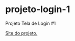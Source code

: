 # projeto-login-1
 Projeto Tela de Login #1

<a href="https://marcobmendes.github.io/projeto-login-1/">Site do projeto.</a>